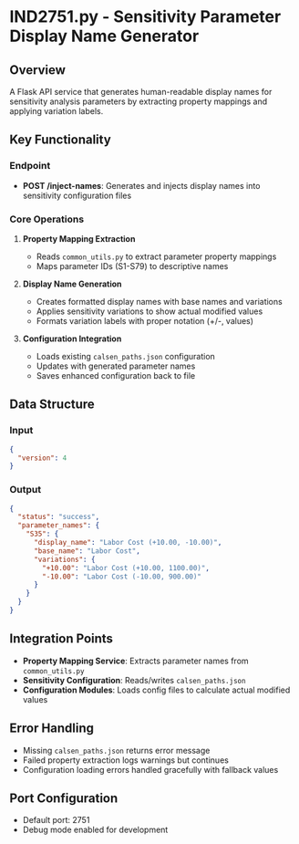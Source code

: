 # IND2751.py - Sensitivity Parameter Display Name Generator

## Overview
A Flask API service that generates human-readable display names for sensitivity analysis parameters by extracting property mappings and applying variation labels.

## Key Functionality

### Endpoint
- **POST /inject-names**: Generates and injects display names into sensitivity configuration files

### Core Operations

1. **Property Mapping Extraction**
   - Reads `common_utils.py` to extract parameter property mappings
   - Maps parameter IDs (S1-S79) to descriptive names

2. **Display Name Generation**
   - Creates formatted display names with base names and variations
   - Applies sensitivity variations to show actual modified values
   - Formats variation labels with proper notation (+/-, values)

3. **Configuration Integration**
   - Loads existing `calsen_paths.json` configuration
   - Updates with generated parameter names
   - Saves enhanced configuration back to file

## Data Structure

### Input
```json
{
  "version": 4
}
```

### Output
```json
{
  "status": "success",
  "parameter_names": {
    "S35": {
      "display_name": "Labor Cost (+10.00, -10.00)",
      "base_name": "Labor Cost",
      "variations": {
        "+10.00": "Labor Cost (+10.00, 1100.00)",
        "-10.00": "Labor Cost (-10.00, 900.00)"
      }
    }
  }
}
```

## Integration Points

- **Property Mapping Service**: Extracts parameter names from `common_utils.py`
- **Sensitivity Configuration**: Reads/writes `calsen_paths.json`
- **Configuration Modules**: Loads config files to calculate actual modified values

## Error Handling

- Missing `calsen_paths.json` returns error message
- Failed property extraction logs warnings but continues
- Configuration loading errors handled gracefully with fallback values

## Port Configuration
- Default port: 2751
- Debug mode enabled for development